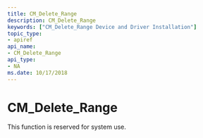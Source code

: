 ```yaml
---
title: CM_Delete_Range
description: CM_Delete_Range
keywords: ["CM_Delete_Range Device and Driver Installation"]
topic_type:
- apiref
api_name:
- CM_Delete_Range
api_type:
- NA
ms.date: 10/17/2018
---
```


# CM_Delete_Range

This function is reserved for system use.
